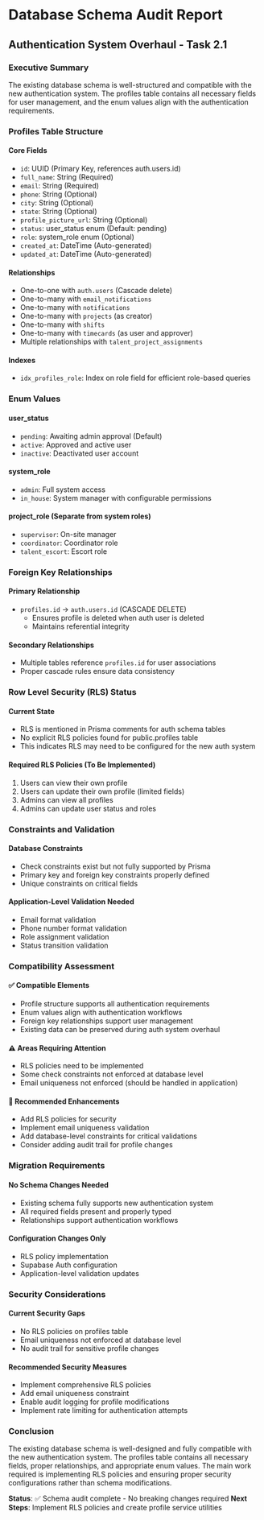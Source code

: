 # Database Schema Audit Report
## Authentication System Overhaul - Task 2.1

### Executive Summary
The existing database schema is well-structured and compatible with the new authentication system. The profiles table contains all necessary fields for user management, and the enum values align with the authentication requirements.

### Profiles Table Structure

#### Core Fields
- `id`: UUID (Primary Key, references auth.users.id)
- `full_name`: String (Required)
- `email`: String (Required)
- `phone`: String (Optional)
- `city`: String (Optional)
- `state`: String (Optional)
- `profile_picture_url`: String (Optional)
- `status`: user_status enum (Default: pending)
- `role`: system_role enum (Optional)
- `created_at`: DateTime (Auto-generated)
- `updated_at`: DateTime (Auto-generated)

#### Relationships
- One-to-one with `auth.users` (Cascade delete)
- One-to-many with `email_notifications`
- One-to-many with `notifications`
- One-to-many with `projects` (as creator)
- One-to-many with `shifts`
- One-to-many with `timecards` (as user and approver)
- Multiple relationships with `talent_project_assignments`

#### Indexes
- `idx_profiles_role`: Index on role field for efficient role-based queries

### Enum Values

#### user_status
- `pending`: Awaiting admin approval (Default)
- `active`: Approved and active user
- `inactive`: Deactivated user account

#### system_role
- `admin`: Full system access
- `in_house`: System manager with configurable permissions

#### project_role (Separate from system roles)
- `supervisor`: On-site manager
- `coordinator`: Coordinator role
- `talent_escort`: Escort role

### Foreign Key Relationships

#### Primary Relationship
- `profiles.id` → `auth.users.id` (CASCADE DELETE)
  - Ensures profile is deleted when auth user is deleted
  - Maintains referential integrity

#### Secondary Relationships
- Multiple tables reference `profiles.id` for user associations
- Proper cascade rules ensure data consistency

### Row Level Security (RLS) Status

#### Current State
- RLS is mentioned in Prisma comments for auth schema tables
- No explicit RLS policies found for public.profiles table
- This indicates RLS may need to be configured for the new auth system

#### Required RLS Policies (To Be Implemented)
1. Users can view their own profile
2. Users can update their own profile (limited fields)
3. Admins can view all profiles
4. Admins can update user status and roles

### Constraints and Validation

#### Database Constraints
- Check constraints exist but not fully supported by Prisma
- Primary key and foreign key constraints properly defined
- Unique constraints on critical fields

#### Application-Level Validation Needed
- Email format validation
- Phone number format validation
- Role assignment validation
- Status transition validation

### Compatibility Assessment

#### ✅ Compatible Elements
- Profile structure supports all authentication requirements
- Enum values align with authentication workflows
- Foreign key relationships support user management
- Existing data can be preserved during auth system overhaul

#### ⚠️ Areas Requiring Attention
- RLS policies need to be implemented
- Some check constraints not enforced at database level
- Email uniqueness not enforced (should be handled in application)

#### 🔧 Recommended Enhancements
- Add RLS policies for security
- Implement email uniqueness validation
- Add database-level constraints for critical validations
- Consider adding audit trail for profile changes

### Migration Requirements

#### No Schema Changes Needed
- Existing schema fully supports new authentication system
- All required fields present and properly typed
- Relationships support authentication workflows

#### Configuration Changes Only
- RLS policy implementation
- Supabase Auth configuration
- Application-level validation updates

### Security Considerations

#### Current Security Gaps
- No RLS policies on profiles table
- Email uniqueness not enforced at database level
- No audit trail for sensitive profile changes

#### Recommended Security Measures
- Implement comprehensive RLS policies
- Add email uniqueness constraint
- Enable audit logging for profile modifications
- Implement rate limiting for authentication attempts

### Conclusion

The existing database schema is well-designed and fully compatible with the new authentication system. The profiles table contains all necessary fields, proper relationships, and appropriate enum values. The main work required is implementing RLS policies and ensuring proper security configurations rather than schema modifications.

**Status**: ✅ Schema audit complete - No breaking changes required
**Next Steps**: Implement RLS policies and create profile service utilities